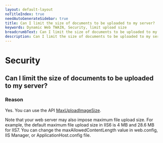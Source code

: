 ```yaml
---
layout: default-layout
noTitleIndex: true
needAutoGenerateSidebar: true
title: Can I limit the size of documents to be uploaded to my server?
keywords: Dynamic Web TWAIN, Security, limit upload size
breadcrumbText: Can I limit the size of documents to be uploaded to my server?
description: Can I limit the size of documents to be uploaded to my server?
---
```


# Security

## Can I limit the size of documents to be uploaded to my server?

### Reason

Yes. You can use the API <a href="https://www.dynamsoft.com/web-twain/docs/info/api/WebTwain_IO.html?ver=latest#maxuploadimagesize" target="_blank">MaxUploadImageSize</a>.

Note that your web server may also impose maximum file upload size. For example, the default maximum file upload size in IIS6 is 4 MB and 28.6 MB for IIS7. You can change the maxAllowedContentLength value in web.config, IIS Manager, or ApplicationHost.config file.
